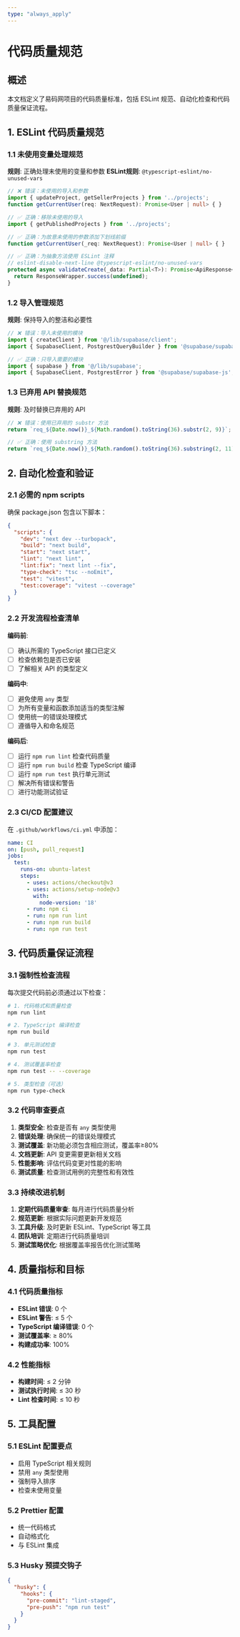 ```yaml
---
type: "always_apply"
---
```


# 代码质量规范

## 概述
本文档定义了易码网项目的代码质量标准，包括 ESLint 规范、自动化检查和代码质量保证流程。

## 1. ESLint 代码质量规范

### 1.1 未使用变量处理规范
**规则**: 正确处理未使用的变量和参数
**ESLint规则**: `@typescript-eslint/no-unused-vars`

```typescript
// ❌ 错误：未使用的导入和参数
import { updateProject, getSellerProjects } from '../projects';
function getCurrentUser(req: NextRequest): Promise<User | null> { }

// ✅ 正确：移除未使用的导入
import { getPublishedProjects } from '../projects';

// ✅ 正确：为故意未使用的参数添加下划线前缀
function getCurrentUser(_req: NextRequest): Promise<User | null> { }

// ✅ 正确：为抽象方法使用 ESLint 注释
// eslint-disable-next-line @typescript-eslint/no-unused-vars
protected async validateCreate(_data: Partial<T>): Promise<ApiResponse<void>> {
  return ResponseWrapper.success(undefined);
}
```

### 1.2 导入管理规范
**规则**: 保持导入的整洁和必要性

```typescript
// ❌ 错误：导入未使用的模块
import { createClient } from '@/lib/supabase/client';
import { SupabaseClient, PostgrestQueryBuilder } from '@supabase/supabase-js';

// ✅ 正确：只导入需要的模块
import { supabase } from '@/lib/supabase';
import { SupabaseClient, PostgrestError } from '@supabase/supabase-js';
```

### 1.3 已弃用 API 替换规范
**规则**: 及时替换已弃用的 API

```typescript
// ❌ 错误：使用已弃用的 substr 方法
return `req_${Date.now()}_${Math.random().toString(36).substr(2, 9)}`;

// ✅ 正确：使用 substring 方法
return `req_${Date.now()}_${Math.random().toString(36).substring(2, 11)}`;
```

## 2. 自动化检查和验证

### 2.1 必需的 npm scripts
确保 package.json 包含以下脚本：

```json
{
  "scripts": {
    "dev": "next dev --turbopack",
    "build": "next build",
    "start": "next start",
    "lint": "next lint",
    "lint:fix": "next lint --fix",
    "type-check": "tsc --noEmit",
    "test": "vitest",
    "test:coverage": "vitest --coverage"
  }
}
```

### 2.2 开发流程检查清单
**编码前**:
- [ ] 确认所需的 TypeScript 接口已定义
- [ ] 检查依赖包是否已安装
- [ ] 了解相关 API 的类型定义

**编码中**:
- [ ] 避免使用 `any` 类型
- [ ] 为所有变量和函数添加适当的类型注解
- [ ] 使用统一的错误处理模式
- [ ] 遵循导入和命名规范

**编码后**:
- [ ] 运行 `npm run lint` 检查代码质量
- [ ] 运行 `npm run build` 检查 TypeScript 编译
- [ ] 运行 `npm run test` 执行单元测试
- [ ] 解决所有错误和警告
- [ ] 进行功能测试验证

### 2.3 CI/CD 配置建议
在 `.github/workflows/ci.yml` 中添加：

```yaml
name: CI
on: [push, pull_request]
jobs:
  test:
    runs-on: ubuntu-latest
    steps:
      - uses: actions/checkout@v3
      - uses: actions/setup-node@v3
        with:
          node-version: '18'
      - run: npm ci
      - run: npm run lint
      - run: npm run build
      - run: npm run test
```

## 3. 代码质量保证流程

### 3.1 强制性检查流程
每次提交代码前必须通过以下检查：

```bash
# 1. 代码格式和质量检查
npm run lint

# 2. TypeScript 编译检查
npm run build

# 3. 单元测试检查
npm run test

# 4. 测试覆盖率检查
npm run test -- --coverage

# 5. 类型检查（可选）
npm run type-check
```

### 3.2 代码审查要点
1. **类型安全**: 检查是否有 `any` 类型使用
2. **错误处理**: 确保统一的错误处理模式
3. **测试覆盖**: 新功能必须包含相应测试，覆盖率≥80%
4. **文档更新**: API 变更需要更新相关文档
5. **性能影响**: 评估代码变更对性能的影响
6. **测试质量**: 检查测试用例的完整性和有效性

### 3.3 持续改进机制
1. **定期代码质量审查**: 每月进行代码质量分析
2. **规范更新**: 根据实际问题更新开发规范
3. **工具升级**: 及时更新 ESLint、TypeScript 等工具
4. **团队培训**: 定期进行代码质量培训
5. **测试策略优化**: 根据覆盖率报告优化测试策略

## 4. 质量指标和目标

### 4.1 代码质量指标
- **ESLint 错误**: 0 个
- **ESLint 警告**: ≤ 5 个
- **TypeScript 编译错误**: 0 个
- **测试覆盖率**: ≥ 80%
- **构建成功率**: 100%

### 4.2 性能指标
- **构建时间**: ≤ 2 分钟
- **测试执行时间**: ≤ 30 秒
- **Lint 检查时间**: ≤ 10 秒

## 5. 工具配置

### 5.1 ESLint 配置要点
- 启用 TypeScript 相关规则
- 禁用 `any` 类型使用
- 强制导入排序
- 检查未使用变量

### 5.2 Prettier 配置
- 统一代码格式
- 自动格式化
- 与 ESLint 集成

### 5.3 Husky 预提交钩子
```json
{
  "husky": {
    "hooks": {
      "pre-commit": "lint-staged",
      "pre-push": "npm run test"
    }
  }
}
```
